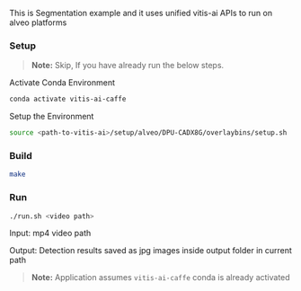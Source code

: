 This is Segmentation example and it uses unified vitis-ai APIs to run on alveo platforms

### Setup

> **Note:** Skip, If you have already run the below steps.

Activate Conda Environment
  ```sh
  conda activate vitis-ai-caffe
  ```

Setup the Environment

  ```sh
  source <path-to-vitis-ai>/setup/alveo/DPU-CADX8G/overlaybins/setup.sh
  ```

### Build

  ```sh
  make
  ```

### Run
 
  ```sh
  ./run.sh <video path>
  ```

Input: mp4 video path

Output: Detection results saved as jpg images inside output folder in current path

> **Note:** Application assumes `vitis-ai-caffe` conda is already activated  

